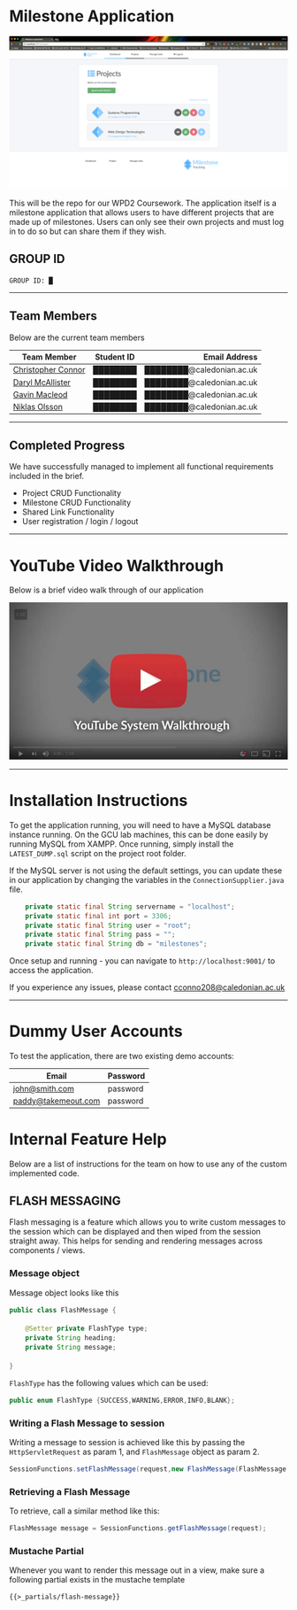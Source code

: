 # Milestone Application #

![Image of Application](src/main/resources/webapp/img/screen-shot.png)

This will be the repo for our WPD2 Coursework.
The application itself is a milestone application that allows users to have different projects that are made up of milestones. Users can only see their own projects and must log in to do so but can share them if they wish. 

## GROUP ID
```
GROUP ID: █
```

******

## Team Members
Below are the current team members

|Team Member |	Student ID	|	Email Address|
| --- | :---: | ---: |
|[Christopher Connor](https://github.com/cjconnor24)	|	████████	|	████████@caledonian.ac.uk|
|[Daryl McAllister](https://github.com/mcllsti)	|	████████	|	████████@caledonian.ac.uk|
|[Gavin Macleod](https://github.com/GavinMac)	|	████████	|	████████@caledonian.ac.uk|
|[Niklas Olsson](https://github.com/nolsson151)	|	████████	|	████████@caledonian.ac.uk|

******

## Completed Progress
We have successfully managed to implement all functional requirements included in the brief. 
* Project CRUD Functionality
* Milestone CRUD Functionality
* Shared Link Functionality
* User registration / login / logout
******
# YouTube Video Walkthrough

Below is a brief video walk through of our application

[![YouTube Walkthrough](src/main/resources/webapp/img/youtube.jpg)](https://www.youtube.com/watch?v=zSgXbD4ZalE)
******
# Installation Instructions
To get the application running, you will need to have a MySQL database instance running. On the GCU lab machines, this can be done easily by running MySQL from XAMPP. Once running, simply install the `LATEST_DUMP.sql` script on the project root folder.

If the MySQL server is not using the default settings, you can update these in our application by changing the variables in the `ConnectionSupplier.java` file.

```java
    private static final String servername = "localhost";
    private static final int port = 3306;
    private static final String user = "root";
    private static final String pass = "";
    private static final String db = "milestones";
```

Once setup and running - you can navigate to `http://localhost:9001/` to access the application.

If you experience any issues, please contact cconno208@caledonian.ac.uk

******

# Dummy User Accounts
To test the application, there are two existing demo accounts:

|Email | Password|
| --- | --- |
| john@smith.com | password |
| paddy@takemeout.com | password |

# Internal Feature Help
Below are a list of instructions for the team on how to use any of the custom implemented code.

## FLASH MESSAGING
Flash messaging is a feature which allows you to write custom messages to the session which can be displayed and then wiped from the session straight away. This helps for sending and rendering messages across components / views.

### Message object
Message object looks like this
```java
public class FlashMessage {

    @Setter private FlashType type;
    private String heading;
    private String message;
    
}
```
`FlashType` has the following values which can be used:
```java
public enum FlashType {SUCCESS,WARNING,ERROR,INFO,BLANK};
```
### Writing a Flash Message to session
Writing a message to session is achieved like this by passing the `HttpServletRequest` as param 1, and `FlashMessage` object as param 2.
```java
SessionFunctions.setFlashMessage(request,new FlashMessage(FlashMessage.FlashType.SUCCESS,"Successfully logged in","Welcome back :)"));
```

### Retrieving a Flash Message
To retrieve, call a similar method like this:
```java
FlashMessage message = SessionFunctions.getFlashMessage(request);
```

### Mustache Partial
Whenever you want to render this message out in a view, make sure a following partial exists in the mustache template
```
{{>_partials/flash-message}}
```
